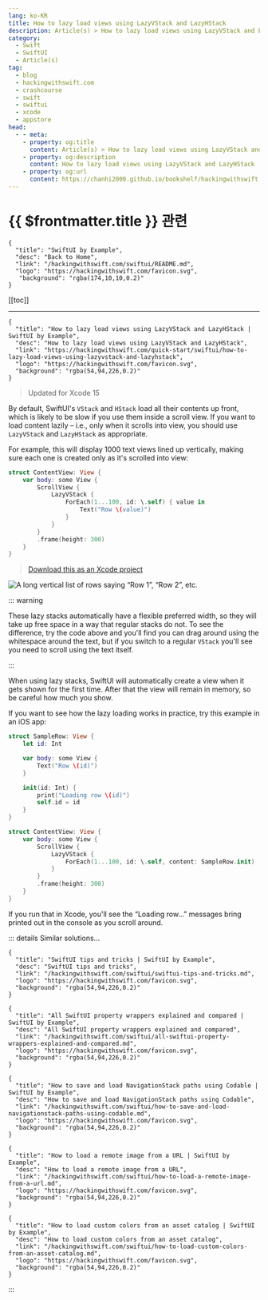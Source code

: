 ```yaml
---
lang: ko-KR
title: How to lazy load views using LazyVStack and LazyHStack
description: Article(s) > How to lazy load views using LazyVStack and LazyHStack
category:
  - Swift
  - SwiftUI
  - Article(s)
tag: 
  - blog
  - hackingwithswift.com
  - crashcourse
  - swift
  - swiftui
  - xcode
  - appstore
head:
  - - meta:
    - property: og:title
      content: Article(s) > How to lazy load views using LazyVStack and LazyHStack
    - property: og:description
      content: How to lazy load views using LazyVStack and LazyHStack
    - property: og:url
      content: https://chanhi2000.github.io/bookshelf/hackingwithswift.com/swiftui/how-to-lazy-load-views-using-lazyvstack-and-lazyhstack.html
---
```


# {{ $frontmatter.title }} 관련

```component VPCard
{
  "title": "SwiftUI by Example",
  "desc": "Back to Home",
  "link": "/hackingwithswift.com/swiftui/README.md",
  "logo": "https://hackingwithswift.com/favicon.svg",
   "background": "rgba(174,10,10,0.2)"
}
```

[[toc]]

---

```component VPCard
{
  "title": "How to lazy load views using LazyVStack and LazyHStack | SwiftUI by Example",
  "desc": "How to lazy load views using LazyVStack and LazyHStack",
  "link": "https://hackingwithswift.com/quick-start/swiftui/how-to-lazy-load-views-using-lazyvstack-and-lazyhstack",
  "logo": "https://hackingwithswift.com/favicon.svg",
  "background": "rgba(54,94,226,0.2)"
}
```

> Updated for Xcode 15

By default, SwiftUI's `VStack` and `HStack` load all their contents up front, which is likely to be slow if you use them inside a scroll view. If you want to load content lazily – i.e., only when it scrolls into view, you should use `LazyVStack` and `LazyHStack` as appropriate.

For example, this will display 1000 text views lined up vertically, making sure each one is created only as it's scrolled into view:

```swift
struct ContentView: View {
    var body: some View {
        ScrollView {
            LazyVStack {
                ForEach(1...100, id: \.self) { value in
                    Text("Row \(value)")
                }
            }
        }
        .frame(height: 300)
    }
}
```

> [<FontIcon icon="fas fa-file-zipper"/>Download this as an Xcode project](https://hackingwithswift.com/files/projects/swiftui/how-to-lazy-load-views-using-lazyvstack-and-lazyhstack-1.zip)

![A long vertical list of rows saying “Row 1”, “Row 2”, etc.](https://hackingwithswift.com/img/books/quick-start/swiftui/how-to-lazy-load-views-using-lazyvstack-and-lazyhstack-1~dark.png)

::: warning

These lazy stacks automatically have a flexible preferred width, so they will take up free space in a way that regular stacks do not. To see the difference, try the code above and you'll find you can drag around using the whitespace around the text, but if you switch to a regular `VStack` you'll see you need to scroll using the text itself.

:::

When using lazy stacks, SwiftUI will automatically create a view when it gets shown for the first time. After that the view will remain in memory, so be careful how much you show.

If you want to see how the lazy loading works in practice, try this example in an iOS app:

```swift
struct SampleRow: View {
    let id: Int

    var body: some View {
        Text("Row \(id)")
    }

    init(id: Int) {
        print("Loading row \(id)")
        self.id = id
    }
}

struct ContentView: View {
    var body: some View {
        ScrollView {
            LazyVStack {
                ForEach(1...100, id: \.self, content: SampleRow.init)
            }
        }
        .frame(height: 300)
    }
}
```

<VidStack src="https://hackingwithswift.com/img/books/quick-start/swiftui/how-to-lazy-load-views-using-lazyvstack-and-lazyhstack-2~dark.mp4 "/>

If you run that in Xcode, you'll see the “Loading row…” messages bring printed out in the console as you scroll around.

::: details Similar solutions…

```component VPCard
{
  "title": "SwiftUI tips and tricks | SwiftUI by Example",
  "desc": "SwiftUI tips and tricks",
  "link": "/hackingwithswift.com/swiftui/swiftui-tips-and-tricks.md",
  "logo": "https://hackingwithswift.com/favicon.svg",
  "background": "rgba(54,94,226,0.2)"
}
```

```component VPCard
{
  "title": "All SwiftUI property wrappers explained and compared | SwiftUI by Example",
  "desc": "All SwiftUI property wrappers explained and compared",
  "link": "/hackingwithswift.com/swiftui/all-swiftui-property-wrappers-explained-and-compared.md",
  "logo": "https://hackingwithswift.com/favicon.svg",
  "background": "rgba(54,94,226,0.2)"
}
```

```component VPCard
{
  "title": "How to save and load NavigationStack paths using Codable | SwiftUI by Example",
  "desc": "How to save and load NavigationStack paths using Codable",
  "link": "/hackingwithswift.com/swiftui/how-to-save-and-load-navigationstack-paths-using-codable.md",
  "logo": "https://hackingwithswift.com/favicon.svg",
  "background": "rgba(54,94,226,0.2)"
}
```

```component VPCard
{
  "title": "How to load a remote image from a URL | SwiftUI by Example",
  "desc": "How to load a remote image from a URL",
  "link": "/hackingwithswift.com/swiftui/how-to-load-a-remote-image-from-a-url.md",
  "logo": "https://hackingwithswift.com/favicon.svg",
  "background": "rgba(54,94,226,0.2)"
}
```

```component VPCard
{
  "title": "How to load custom colors from an asset catalog | SwiftUI by Example",
  "desc": "How to load custom colors from an asset catalog",
  "link": "/hackingwithswift.com/swiftui/how-to-load-custom-colors-from-an-asset-catalog.md",
  "logo": "https://hackingwithswift.com/favicon.svg",
  "background": "rgba(54,94,226,0.2)"
}
```

:::

